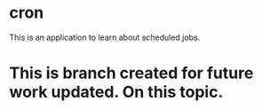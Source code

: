 # cron
This is an application to learn about scheduled jobs.
# This is branch created for future work updated. On this topic.

